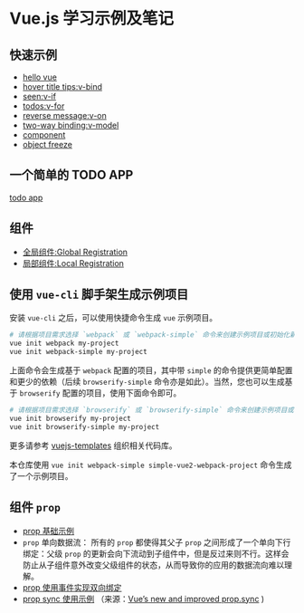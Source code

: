 # Vue.js 学习示例及笔记

## 快速示例

- [hello vue](example/1.html)
- [hover title tips:v-bind](example/2.html)
- [seen:v-if](example/3.html)
- [todos:v-for](example/4.html)
- [reverse message:v-on](example/5.html)
- [two-way binding:v-model](example/6.html)
- [component](example/7.html)
- [object freeze](example/8.html)

## 一个简单的 TODO APP

[todo app](example/todo-app.html)

## 组件

- [全局组件:Global Registration](example/c1.html)
- [局部组件:Local Registration](example/c2.html)

## 使用 `vue-cli` 脚手架生成示例项目

安装 `vue-cli` 之后，可以使用快捷命令生成 `vue` 示例项目。

```bash
# 请根据项目需求选择 `webpack` 或 `webpack-simple` 命令来创建示例项目或初始化新项目
vue init webpack my-project
vue init webpack-simple my-project
```

上面命令会生成基于 `webpack` 配置的项目，其中带 `simple` 的命令提供更简单配置和更少的依赖（后续 `browserify-simple` 命令亦是如此）。当然，您也可以生成基于 `browserify` 配置的项目，使用下面命令即可。

```bash
# 请根据项目需求选择 `browserify` 或 `browserify-simple` 命令来创建示例项目或初始化新项目
vue init browserify my-project
vue init browserify-simple my-project
```

更多请参考 [vuejs-templates](https://github.com/vuejs-templates) 组织相关代码库。

本仓库使用 `vue init webpack-simple simple-vue2-webpack-project` 命令生成了一个示例项目。

## 组件 `prop`

- [prop 基础示例](example/cp_1.html)
- `prop` 单向数据流： 所有的 `prop` 都使得其父子 `prop` 之间形成了一个单向下行绑定：父级 `prop` 的更新会向下流动到子组件中，但是反过来则不行。这样会防止从子组件意外改变父级组件的状态，从而导致你的应用的数据流向难以理解。
- [prop 使用事件实现双向绑定](example/cp_2.html)
- [prop sync 使用示例](example/cp_3.html) （来源：[Vue’s new and improved prop.sync](https://medium.com/front-end-hacking/vues-v-model-directive-vs-sync-modifier-d1f83957c57c) )




